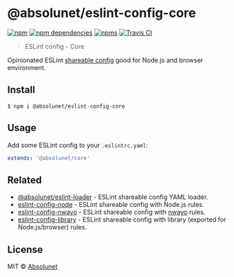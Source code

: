 # @absolunet/eslint-config-core

[![npm](https://img.shields.io/npm/v/@absolunet/eslint-config-core.svg)](https://www.npmjs.com/package/@absolunet/eslint-config-core)
[![npm dependencies](https://david-dm.org/absolunet/eslint-config-core/status.svg)](https://david-dm.org/absolunet/eslint-config-core)
[![npms](https://badges.npms.io/%40absolunet%2Feslint-config-core.svg)](https://npms.io/search?q=%40absolunet%2Feslint-config-core)
[![Travis CI](https://api.travis-ci.org/absolunet/eslint-config-core.svg?branch=master)](https://travis-ci.org/absolunet/eslint-config-core/builds)

> ESLint config - Core

Opinionated ESLint [shareable config](https://eslint.org/docs/developer-guide/shareable-configs.html) good for Node.js and browser environment.

## Install

```
$ npm i @absolunet/eslint-config-core
```


## Usage

Add some ESLint config to your `.eslintrc.yaml`:

```yaml
extends: '@absolunet/core'
```


## Related

- [@absolunet/eslint-loader](https://github.com/absolunet/node-eslint-loader) - ESLint shareable config YAML loader.
- [eslint-config-node](https://github.com/absolunet/eslint-config-node) - ESLint shareable config with Node.js rules.
- [eslint-config-nwayo](https://github.com/absolunet/eslint-config-nwayo) - ESLint shareable config with [nwayo](https://absolunet.github.io/nwayo/) rules.
- [eslint-config-library](https://github.com/absolunet/eslint-config-library) - ESLint shareable config with library (exported for Node.js/browser) rules.


## License
MIT © [Absolunet](https://absolunet.com)
